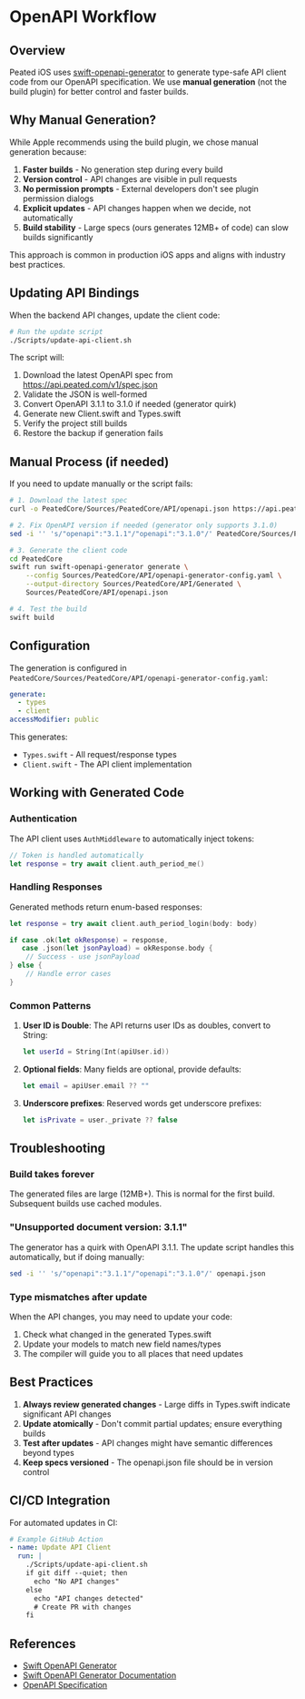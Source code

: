 # OpenAPI Workflow

## Overview

Peated iOS uses [swift-openapi-generator](https://github.com/apple/swift-openapi-generator) to generate type-safe API client code from our OpenAPI specification. We use **manual generation** (not the build plugin) for better control and faster builds.

## Why Manual Generation?

While Apple recommends using the build plugin, we chose manual generation because:

1. **Faster builds** - No generation step during every build
2. **Version control** - API changes are visible in pull requests
3. **No permission prompts** - External developers don't see plugin permission dialogs
4. **Explicit updates** - API changes happen when we decide, not automatically
5. **Build stability** - Large specs (ours generates 12MB+ of code) can slow builds significantly

This approach is common in production iOS apps and aligns with industry best practices.

## Updating API Bindings

When the backend API changes, update the client code:

```bash
# Run the update script
./Scripts/update-api-client.sh
```

The script will:
1. Download the latest OpenAPI spec from https://api.peated.com/v1/spec.json
2. Validate the JSON is well-formed
3. Convert OpenAPI 3.1.1 to 3.1.0 if needed (generator quirk)
4. Generate new Client.swift and Types.swift
5. Verify the project still builds
6. Restore the backup if generation fails

## Manual Process (if needed)

If you need to update manually or the script fails:

```bash
# 1. Download the latest spec
curl -o PeatedCore/Sources/PeatedCore/API/openapi.json https://api.peated.com/v1/spec.json

# 2. Fix OpenAPI version if needed (generator only supports 3.1.0)
sed -i '' 's/"openapi":"3.1.1"/"openapi":"3.1.0"/' PeatedCore/Sources/PeatedCore/API/openapi.json

# 3. Generate the client code
cd PeatedCore
swift run swift-openapi-generator generate \
    --config Sources/PeatedCore/API/openapi-generator-config.yaml \
    --output-directory Sources/PeatedCore/API/Generated \
    Sources/PeatedCore/API/openapi.json

# 4. Test the build
swift build
```

## Configuration

The generation is configured in `PeatedCore/Sources/PeatedCore/API/openapi-generator-config.yaml`:

```yaml
generate:
  - types
  - client
accessModifier: public
```

This generates:
- `Types.swift` - All request/response types
- `Client.swift` - The API client implementation

## Working with Generated Code

### Authentication
The API client uses `AuthMiddleware` to automatically inject tokens:

```swift
// Token is handled automatically
let response = try await client.auth_period_me()
```

### Handling Responses
Generated methods return enum-based responses:

```swift
let response = try await client.auth_period_login(body: body)

if case .ok(let okResponse) = response,
   case .json(let jsonPayload) = okResponse.body {
    // Success - use jsonPayload
} else {
    // Handle error cases
}
```

### Common Patterns

1. **User ID is Double**: The API returns user IDs as doubles, convert to String:
   ```swift
   let userId = String(Int(apiUser.id))
   ```

2. **Optional fields**: Many fields are optional, provide defaults:
   ```swift
   let email = apiUser.email ?? ""
   ```

3. **Underscore prefixes**: Reserved words get underscore prefixes:
   ```swift
   let isPrivate = user._private ?? false
   ```

## Troubleshooting

### Build takes forever
The generated files are large (12MB+). This is normal for the first build. Subsequent builds use cached modules.

### "Unsupported document version: 3.1.1"
The generator has a quirk with OpenAPI 3.1.1. The update script handles this automatically, but if doing manually:
```bash
sed -i '' 's/"openapi":"3.1.1"/"openapi":"3.1.0"/' openapi.json
```

### Type mismatches after update
When the API changes, you may need to update your code:
1. Check what changed in the generated Types.swift
2. Update your models to match new field names/types
3. The compiler will guide you to all places that need updates

## Best Practices

1. **Always review generated changes** - Large diffs in Types.swift indicate significant API changes
2. **Update atomically** - Don't commit partial updates; ensure everything builds
3. **Test after updates** - API changes might have semantic differences beyond types
4. **Keep specs versioned** - The openapi.json file should be in version control

## CI/CD Integration

For automated updates in CI:

```yaml
# Example GitHub Action
- name: Update API Client
  run: |
    ./Scripts/update-api-client.sh
    if git diff --quiet; then
      echo "No API changes"
    else
      echo "API changes detected"
      # Create PR with changes
    fi
```

## References

- [Swift OpenAPI Generator](https://github.com/apple/swift-openapi-generator)
- [Swift OpenAPI Generator Documentation](https://swiftpackageindex.com/apple/swift-openapi-generator/documentation)
- [OpenAPI Specification](https://www.openapis.org/)